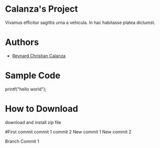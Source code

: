 # Calanza's Project
Vivamus efficitur sagittis urna a vehicula. In hac habitasse platea dictumst.
# Authors
* [Reynard Christian Calanza](https://github.com/Raenard-001)


# Sample Code
printf("hello world");

# How to Download
download and install zip file
 
#First commit  commit 1
commit 2
New commit 1
New commit 2

Branch Commit 1


